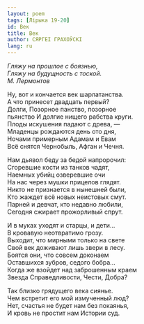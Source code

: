 ```yaml
---
layout: poem
tags: [Лірыка 19-20]
id: Век
title: Век
author: СЯРГЕІ ГРАХОЎСКІ
lang: ru
---
```



*Гляжу на прошлое с боязнью,  
Гляжу на будущность с тоской.  
М. Лермонтов*   

Ну, вот и кончается век шарлатанства.  
А что принесет двадцать первый?  
Долги, Позорное панство, позорное  
пьянство И долгие нищего рабства круги.  
Плоды искушения падают с древа, —  
Младенцы рождаются день ото дня,  
Ночами примерным Адамам и Евам  
Всё снятся Чернобыль, Афган и Чечня.  

Нам дьявол беду за бедой напророчил:  
Сгоревшие кости из танков чадят,  
Наемных убийц озверевшие очи  
На нас через мушки прицелов глядят.  
Никто не признается в нынешней были,   
Кто жаждет всё новых неистовых смут.  
Парней и девчат, кто недавно любили,  
Сегодня сжирает прожорливый спрут.  

И в муках уходят и старцы, и дети...  
В кровавую неотвратимо грозу.  
Выходит, что мирными только на свете  
Свой век доживают лишь звери в лесу.  
Боятся они, что совсем доконаем  
Оставшихся зубров, седого бобра...  
Когда же взойдет над заброшенным краем  
Звезда Справедливости, Чести, Добра?  

Так близко грядущего века сиянье.  
Чем встретит его мой измученный люд?  
Нет, счастья не будет нам без покаянья,  
И кровь не простит нам Истории суд.  
